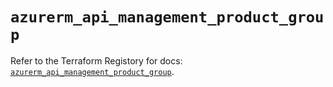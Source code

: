 # `azurerm_api_management_product_group`

Refer to the Terraform Registory for docs: [`azurerm_api_management_product_group`](https://www.terraform.io/docs/providers/azurerm/r/api_management_product_group).
